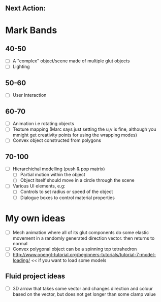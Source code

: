 ## Next Action: 

# Mark Bands
## 40-50
- [ ] A "complex" object/scene made of multiple glut objects
- [ ] Lighting 

## 50-60
- [ ] User Interaction 

## 60-70
- [ ] Animation i.e rotating objects
- [ ] Texture mapping
   (Marc says just setting the u,v is fine, although you mmight get creativity points for using the wrapping modes)
- [ ] Convex object constructed from polygons

## 70-100
- [ ] Hierarchichal modelling (push & pop matrix)
  - [ ] Partial motion within the object
  - [ ] Object itself should move in a circle through the scene
- [ ] Various UI elements, e.g:
  - [ ] Controls to set radius or speed of the object
  - [ ] Dialogue boxes to control material properties

# My own ideas
- [ ] Mech animation where all of its glut components do some elastic movement in a randomly generated direction vector. then returns to normal
- [ ] Convex polygonal object can be a spinning top tetrahedron 
- [ ] http://www.opengl-tutorial.org/beginners-tutorials/tutorial-7-model-loading/ << if you want to load some models
## Fluid project ideas
- [ ] 3D arrow that takes some vector and changes direction and colour based on the vector, but does not get longer than some clamp value
